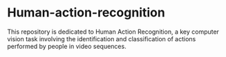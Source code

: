 # Human-action-recognition
This repository is dedicated to Human Action Recognition, a key computer vision task involving the identification and classification of actions performed by people in video sequences. 
